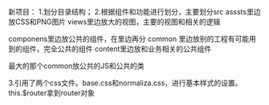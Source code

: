 新项目：
1.划分目录结构；
2.根据组件和功能进行划分，主要划分src
  asssts里边放CSS和PNG图片
  views里边放大的视图，主要的视图和相关的逻辑

  componens里边放公共的组件，在里边再分
  common 里边放别的工程有可能用到的组件，完全公共的组件
  content里边放和业务相关的公共组件

  最大的那个common放公共的JS和公共的类


3.引用了两个css文件。base.css和normaliza.css，进行基本样式的设置。
this.$router拿到router对象

